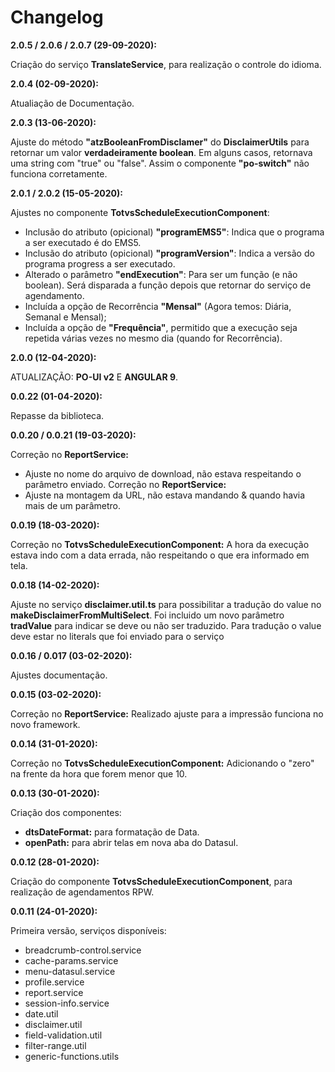 # Changelog

**2.0.5 / 2.0.6 / 2.0.7 (29-09-2020):**

Criação do serviço **TranslateService**, para realização o controle do idioma.

**2.0.4 (02-09-2020):**

Atualiação de Documentação.

**2.0.3 (13-06-2020):**

Ajuste do método **"atzBooleanFromDisclamer"** do **DisclaimerUtils** para retornar um valor **verdadeiramente boolean**. Em alguns casos, retornava uma string com "true" ou "false". Assim o componente **"po-switch"** não funciona corretamente.  

**2.0.1 / 2.0.2 (15-05-2020):**

Ajustes no componente **TotvsScheduleExecutionComponent**:
- Inclusão do atributo (opicional) **"programEMS5"**: Indica que o programa a ser executado é do EMS5.
- Inclusão do atributo (opicional) **"programVersion"**: Indica a versão do programa progress a ser executado.
- Alterado o parâmetro **"endExecution"**: Para ser um função (e não boolean). Será disparada a função depois que retornar do serviço de agendamento.
- Incluída a opção de Recorrência **"Mensal"** (Agora temos: Diária, Semanal e Mensal);
- Incluída a opção de **"Frequência"**, permitido que a execução seja repetida várias vezes no mesmo dia (quando for Recorrência).

**2.0.0 (12-04-2020):**

ATUALIZAÇÃO: **PO-UI v2** E **ANGULAR 9**.

**0.0.22 (01-04-2020):**

Repasse da biblioteca.

**0.0.20 / 0.0.21 (19-03-2020):** 

Correção no **ReportService:**
- Ajuste no nome do arquivo de download, não estava respeitando o parâmetro enviado.
Correção no **ReportService:**
- Ajuste na montagem da URL, não estava mandando & quando havia mais de um parâmetro.

**0.0.19 (18-03-2020):** 

Correção no **TotvsScheduleExecutionComponent:** A hora da execução estava indo com a data errada, não respeitando o que era informado em tela.      

**0.0.18 (14-02-2020):** 

Ajuste no serviço **disclaimer.util.ts** para possibilitar a tradução do value no **makeDisclaimerFromMultiSelect**. Foi incluido um novo parâmetro **tradValue** para indicar se deve ou não ser traduzido.
Para tradução o value deve estar no literals que foi enviado para o serviço

**0.0.16 / 0.017 (03-02-2020):** 

Ajustes documentação.

**0.0.15 (03-02-2020):**

Correção no **ReportService:** Realizado ajuste para a impressão funciona no novo framework.

**0.0.14 (31-01-2020):**

Correção no **TotvsScheduleExecutionComponent:** Adicionando o "zero" na frente da hora que forem menor que 10.

**0.0.13 (30-01-2020):**

Criação dos componentes:
- **dtsDateFormat:** para formatação de Data.
- **openPath:** para abrir telas em nova aba do Datasul.

**0.0.12 (28-01-2020):**

Criação do componente **TotvsScheduleExecutionComponent**, para realização de agendamentos RPW.

**0.0.11 (24-01-2020):**

Primeira versão, serviços disponíveis:
- breadcrumb-control.service
- cache-params.service
- menu-datasul.service
- profile.service
- report.service
- session-info.service
- date.util
- disclaimer.util
- field-validation.util
- filter-range.util
- generic-functions.utils
